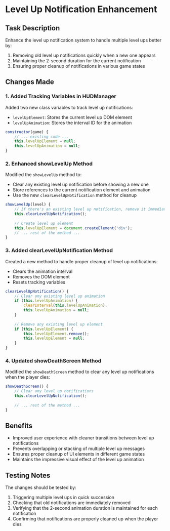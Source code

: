 # Level Up Notification Enhancement

## Task Description
Enhance the level up notification system to handle multiple level ups better by:
1. Removing old level up notifications quickly when a new one appears
2. Maintaining the 2-second duration for the current notification
3. Ensuring proper cleanup of notifications in various game states

## Changes Made

### 1. Added Tracking Variables in HUDManager
Added two new class variables to track level up notifications:
- `levelUpElement`: Stores the current level up DOM element
- `levelUpAnimation`: Stores the interval ID for the animation

```javascript
constructor(game) {
    // ... existing code ...
    this.levelUpElement = null;
    this.levelUpAnimation = null;
}
```

### 2. Enhanced showLevelUp Method
Modified the `showLevelUp` method to:
- Clear any existing level up notification before showing a new one
- Store references to the current notification element and animation
- Use the new `clearLevelUpNotification` method for cleanup

```javascript
showLevelUp(level) {
    // If there's an existing level up notification, remove it immediately
    this.clearLevelUpNotification();
    
    // Create level up element
    this.levelUpElement = document.createElement('div');
    // ... rest of the method ...
}
```

### 3. Added clearLevelUpNotification Method
Created a new method to handle proper cleanup of level up notifications:
- Clears the animation interval
- Removes the DOM element
- Resets tracking variables

```javascript
clearLevelUpNotification() {
    // Clear any existing level up animation
    if (this.levelUpAnimation) {
        clearInterval(this.levelUpAnimation);
        this.levelUpAnimation = null;
    }
    
    // Remove any existing level up element
    if (this.levelUpElement) {
        this.levelUpElement.remove();
        this.levelUpElement = null;
    }
}
```

### 4. Updated showDeathScreen Method
Modified the `showDeathScreen` method to clear any level up notifications when the player dies:

```javascript
showDeathScreen() {
    // Clear any level up notifications
    this.clearLevelUpNotification();
    
    // ... rest of the method ...
}
```

## Benefits
- Improved user experience with cleaner transitions between level up notifications
- Prevents overlapping or stacking of multiple level up messages
- Ensures proper cleanup of UI elements in different game states
- Maintains the impressive visual effect of the level up animation

## Testing Notes
The changes should be tested by:
1. Triggering multiple level ups in quick succession
2. Checking that old notifications are immediately removed
3. Verifying that the 2-second animation duration is maintained for each notification
4. Confirming that notifications are properly cleaned up when the player dies
